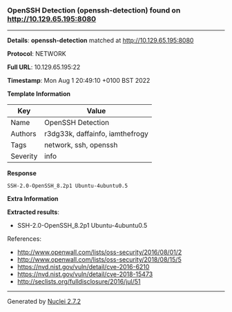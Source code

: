 ### OpenSSH Detection (openssh-detection) found on http://10.129.65.195:8080
---
**Details**: **openssh-detection**  matched at http://10.129.65.195:8080

**Protocol**: NETWORK

**Full URL**: 10.129.65.195:22

**Timestamp**: Mon Aug 1 20:49:10 +0100 BST 2022

**Template Information**

| Key | Value |
|---|---|
| Name | OpenSSH Detection |
| Authors | r3dg33k, daffainfo, iamthefrogy |
| Tags | network, ssh, openssh |
| Severity | info |

**Response**
```http
SSH-2.0-OpenSSH_8.2p1 Ubuntu-4ubuntu0.5

```

**Extra Information**

**Extracted results**:

- SSH-2.0-OpenSSH_8.2p1 Ubuntu-4ubuntu0.5


References: 
- http://www.openwall.com/lists/oss-security/2016/08/01/2
- http://www.openwall.com/lists/oss-security/2018/08/15/5
- https://nvd.nist.gov/vuln/detail/cve-2016-6210
- https://nvd.nist.gov/vuln/detail/cve-2018-15473
- http://seclists.org/fulldisclosure/2016/jul/51

---
Generated by [Nuclei 2.7.2](https://github.com/projectdiscovery/nuclei)